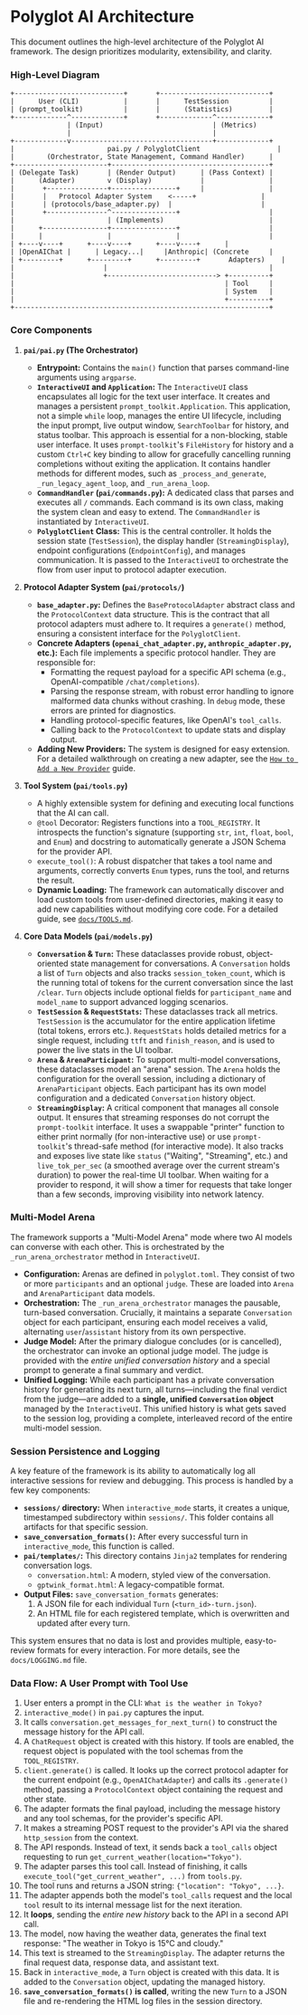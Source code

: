 # Polyglot AI Architecture

This document outlines the high-level architecture of the Polyglot AI framework. The design prioritizes modularity, extensibility, and clarity.

### High-Level Diagram

```
+---------------------------+       +---------------------------+
|      User (CLI)           |       |      TestSession          |
| (prompt_toolkit)          |       |      (Statistics)         |
+-------------^-------------+       +-------------^-------------+
              | (Input)                           | (Metrics)
              |                                   |
+-------------v-----------------------------------+-------------+
|                       pai.py / PolyglotClient                   |
|        (Orchestrator, State Management, Command Handler)      |
+-----------------------+---------------------------------------+
| (Delegate Task)       | (Render Output)      | (Pass Context) |
|      (Adapter)        v (Display)            |                |
|       +---------------+----------------+     |                |
|       |   Protocol Adapter System    <-----+                |
|       | (protocols/base_adapter.py)  |                      |
|       +---------------^----------------+                      |
|                       | (Implements)                          |
|      +----------------+----------------+                      |
|      |                |                |                      |
| +----v----+      +----v----+      +----v----+      |
| |OpenAIChat |      | Legacy...|     |Anthropic| (Concrete     |
| +---------+      +---------+      +---------+       Adapters)    |
|                      |                                        |
|                      +---------------------------> +----------+
|                                                    | Tool     |
|                                                    | System   |
|                                                    +----------+
+---------------------------------------------------------------+

```

### Core Components

1.  **`pai/pai.py` (The Orchestrator)**
    *   **Entrypoint:** Contains the `main()` function that parses command-line arguments using `argparse`.
    *   **`InteractiveUI` and `Application`:** The `InteractiveUI` class encapsulates all logic for the text user interface. It creates and manages a persistent `prompt_toolkit.Application`. This application, not a simple `while` loop, manages the entire UI lifecycle, including the input prompt, live output window, `SearchToolbar` for history, and status toolbar. This approach is essential for a non-blocking, stable user interface. It uses `prompt-toolkit`'s `FileHistory` for history and a custom `Ctrl+C` key binding to allow for gracefully cancelling running completions without exiting the application. It contains handler methods for different modes, such as `_process_and_generate`, `_run_legacy_agent_loop`, and `_run_arena_loop`.
    *   **`CommandHandler` (`pai/commands.py`):** A dedicated class that parses and executes all `/` commands. Each command is its own class, making the system clean and easy to extend. The `CommandHandler` is instantiated by `InteractiveUI`.
    *   **`PolyglotClient` Class:** This is the central controller. It holds the session state (`TestSession`), the display handler (`StreamingDisplay`), endpoint configurations (`EndpointConfig`), and manages communication. It is passed to the `InteractiveUI` to orchestrate the flow from user input to protocol adapter execution.

2.  **Protocol Adapter System (`pai/protocols/`)**
    *   **`base_adapter.py`:** Defines the `BaseProtocolAdapter` abstract class and the `ProtocolContext` data structure. This is the contract that all protocol adapters must adhere to. It requires a `generate()` method, ensuring a consistent interface for the `PolyglotClient`.
    *   **Concrete Adapters (`openai_chat_adapter.py`, `anthropic_adapter.py`, etc.):** Each file implements a specific protocol handler. They are responsible for:
        *   Formatting the request payload for a specific API schema (e.g., OpenAI-compatible `/chat/completions`).
        *   Parsing the response stream, with robust error handling to ignore malformed data chunks without crashing. In `debug` mode, these errors are printed for diagnostics.
        *   Handling protocol-specific features, like OpenAI's `tool_calls`.
        *   Calling back to the `ProtocolContext` to update stats and display output.
    *   **Adding New Providers:** The system is designed for easy extension. For a detailed walkthrough on creating a new adapter, see the [`How to Add a New Provider`](docs/providers/ANTHROPIC.md) guide.

3.  **Tool System (`pai/tools.py`)**
    *   A highly extensible system for defining and executing local functions that the AI can call.
    *   `@tool` Decorator: Registers functions into a `TOOL_REGISTRY`. It introspects the function's signature (supporting `str`, `int`, `float`, `bool`, and `Enum`) and docstring to automatically generate a JSON Schema for the provider API.
    *   `execute_tool()`: A robust dispatcher that takes a tool name and arguments, correctly converts `Enum` types, runs the tool, and returns the result.
    *   **Dynamic Loading:** The framework can automatically discover and load custom tools from user-defined directories, making it easy to add new capabilities without modifying core code. For a detailed guide, see [`docs/TOOLS.md`](./TOOLS.md).

4.  **Core Data Models (`pai/models.py`)**
    *   **`Conversation` & `Turn`:** These dataclasses provide robust, object-oriented state management for conversations. A `Conversation` holds a list of `Turn` objects and also tracks `session_token_count`, which is the running total of tokens for the current conversation since the last `/clear`. `Turn` objects include optional fields for `participant_name` and `model_name` to support advanced logging scenarios.
    *   **`TestSession` & `RequestStats`:** These dataclasses track all metrics. `TestSession` is the accumulator for the entire application lifetime (total tokens, errors etc.). `RequestStats` holds detailed metrics for a single request, including `ttft` and `finish_reason`, and is used to power the live stats in the UI toolbar.
    *   **`Arena` & `ArenaParticipant`:** To support multi-model conversations, these dataclasses model an "arena" session. The `Arena` holds the configuration for the overall session, including a dictionary of `ArenaParticipant` objects. Each participant has its own model configuration and a dedicated `Conversation` history object.
    *   **`StreamingDisplay`:** A critical component that manages all console output. It ensures that streaming responses do not corrupt the `prompt-toolkit` interface. It uses a swappable "printer" function to either print normally (for non-interactive use) or use `prompt-toolkit`'s thread-safe method (for interactive mode). It also tracks and exposes live state like `status` ("Waiting", "Streaming", etc.) and `live_tok_per_sec` (a smoothed average over the current stream's duration) to power the real-time UI toolbar. When waiting for a provider to respond, it will show a timer for requests that take longer than a few seconds, improving visibility into network latency.

### Multi-Model Arena

The framework supports a "Multi-Model Arena" mode where two AI models can converse with each other. This is orchestrated by the `_run_arena_orchestrator` method in `InteractiveUI`.

*   **Configuration:** Arenas are defined in `polyglot.toml`. They consist of two or more `participants` and an optional `judge`. These are loaded into `Arena` and `ArenaParticipant` data models.
*   **Orchestration:** The `_run_arena_orchestrator` manages the pausable, turn-based conversation. Crucially, it maintains a separate `Conversation` object for each participant, ensuring each model receives a valid, alternating `user`/`assistant` history from its own perspective.
*   **Judge Model:** After the primary dialogue concludes (or is cancelled), the orchestrator can invoke an optional judge model. The judge is provided with the *entire unified conversation history* and a special prompt to generate a final summary and verdict.
*   **Unified Logging:** While each participant has a private conversation history for generating its next turn, all turns—including the final verdict from the judge—are added to a **single, unified `Conversation` object** managed by the `InteractiveUI`. This unified history is what gets saved to the session log, providing a complete, interleaved record of the entire multi-model session.

### Session Persistence and Logging

A key feature of the framework is its ability to automatically log all interactive sessions for review and debugging. This process is handled by a few key components:

*   **`sessions/` directory:** When `interactive_mode` starts, it creates a unique, timestamped subdirectory within `sessions/`. This folder contains all artifacts for that specific session.
*   **`save_conversation_formats()`:** After every successful turn in `interactive_mode`, this function is called.
*   **`pai/templates/`:** This directory contains `Jinja2` templates for rendering conversation logs.
    *   `conversation.html`: A modern, styled view of the conversation.
    *   `gptwink_format.html`: A legacy-compatible format.
*   **Output Files:** `save_conversation_formats` generates:
    1.  A JSON file for each individual `Turn` (`<turn_id>-turn.json`).
    2.  An HTML file for each registered template, which is overwritten and updated after every turn.

This system ensures that no data is lost and provides multiple, easy-to-review formats for every interaction. For more details, see the `docs/LOGGING.md` file.

### Data Flow: A User Prompt with Tool Use

1.  User enters a prompt in the CLI: `What is the weather in Tokyo?`
2.  `interactive_mode()` in `pai.py` captures the input.
3.  It calls `conversation.get_messages_for_next_turn()` to construct the message history for the API call.
4.  A `ChatRequest` object is created with this history. If tools are enabled, the request object is populated with the tool schemas from the `TOOL_REGISTRY`.
5.  `client.generate()` is called. It looks up the correct protocol adapter for the current endpoint (e.g., `OpenAIChatAdapter`) and calls its `.generate()` method, passing a `ProtocolContext` object containing the request and other state.
6.  The adapter formats the final payload, including the message history and any tool schemas, for the provider's specific API.
7.  It makes a streaming POST request to the provider's API via the shared `http_session` from the context.
8.  The API responds. Instead of text, it sends back a `tool_calls` object requesting to run `get_current_weather(location="Tokyo")`.
9.  The adapter parses this tool call. Instead of finishing, it calls `execute_tool("get_current_weather", ...)` from `tools.py`.
10. The tool runs and returns a JSON string: `{"location": "Tokyo", ...}`.
11. The adapter appends both the model's `tool_calls` request and the local `tool` result to its internal message list for the next iteration.
12. It **loops**, sending the *entire new history* back to the API in a second API call.
13. The model, now having the weather data, generates the final text response: "The weather in Tokyo is 15°C and cloudy."
14. This text is streamed to the `StreamingDisplay`. The adapter returns the final request data, response data, and assistant text.
15. Back in `interactive_mode`, a `Turn` object is created with this data. It is added to the `Conversation` object, updating the managed history.
16. **`save_conversation_formats()` is called**, writing the new `Turn` to a JSON file and re-rendering the HTML log files in the session directory.

